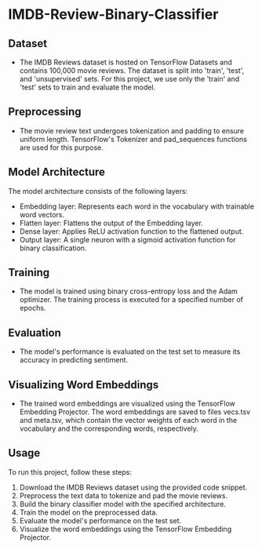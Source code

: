 # IMDB-Review-Binary-Classifier

## Dataset
- The IMDB Reviews dataset is hosted on TensorFlow Datasets and contains 100,000 movie reviews. The dataset is split into 'train', 'test', and 'unsupervised' sets. For this project, we use only the 'train' and 'test' sets to train and evaluate the model.

## Preprocessing
- The movie review text undergoes tokenization and padding to ensure uniform length. TensorFlow's Tokenizer and pad_sequences functions are used for this purpose.

## Model Architecture
The model architecture consists of the following layers:
- Embedding layer: Represents each word in the vocabulary with trainable word vectors.
- Flatten layer: Flattens the output of the Embedding layer.
- Dense layer: Applies ReLU activation function to the flattened output.
- Output layer: A single neuron with a sigmoid activation function for binary classification.

## Training
- The model is trained using binary cross-entropy loss and the Adam optimizer. The training process is executed for a specified number of epochs.

## Evaluation
- The model's performance is evaluated on the test set to measure its accuracy in predicting sentiment.

## Visualizing Word Embeddings
- The trained word embeddings are visualized using the TensorFlow Embedding Projector. The word embeddings are saved to files vecs.tsv and meta.tsv, which contain the vector weights of each word in the vocabulary and the corresponding words, respectively.

## Usage
To run this project, follow these steps:
1. Download the IMDB Reviews dataset using the provided code snippet.
2. Preprocess the text data to tokenize and pad the movie reviews.
3. Build the binary classifier model with the specified architecture.
4. Train the model on the preprocessed data.
5. Evaluate the model's performance on the test set.
6. Visualize the word embeddings using the TensorFlow Embedding Projector.
